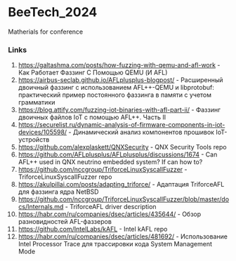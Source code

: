 # BeeTech_2024
Matherials for conference

### Links
1. https://galtashma.com/posts/how-fuzzing-with-qemu-and-afl-work - Как Работает Фаззинг С Помощью QEMU (И AFL)
2. https://airbus-seclab.github.io/AFLplusplus-blogpost/ - Расширенный двоичный фаззинг с использованием AFL++-QEMU и libprotobuf: практический пример постоянного фаззинга в памяти с учетом грамматики
3. https://blog.attify.com/fuzzing-iot-binaries-with-afl-part-ii/ - Фаззинг двоичных файлов IoT с помощью AFL++. Часть II
4. https://securelist.ru/dynamic-analysis-of-firmware-components-in-iot-devices/105598/ - Динамический анализ компонентов прошивок IoT-устройств
5. https://github.com/alexplaskett/QNXSecurity - QNX Security Tools repo
6. https://github.com/AFLplusplus/AFLplusplus/discussions/1674 - Can AFL++ used in QNX neutrino embedded system? If can how to?
7. https://github.com/nccgroup/TriforceLinuxSyscallFuzzer - TriforceLinuxSyscallFuzzer repo
8. https://akulpillai.com/posts/adapting_triforce/ - Адаптация TriforceAFL для фаззинга ядра NetBSD
9. https://github.com/nccgroup/TriforceLinuxSyscallFuzzer/blob/master/docs/Internals.md - TriforceAFL driver description
10. https://habr.com/ru/companies/dsec/articles/435644/ - Обзор разновидностей AFL-фаззеров
11. https://github.com/IntelLabs/kAFL - Intel kAFL repo
12. https://habr.com/ru/companies/dsec/articles/481692/ - Использование Intel Processor Trace для трассировки кода System Management Mode